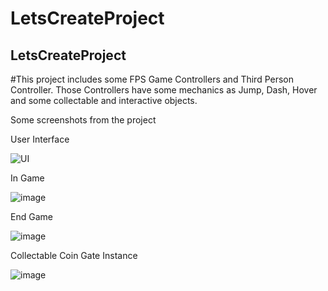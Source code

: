# LetsCreateProject

## LetsCreateProject

#This project includes some FPS Game Controllers and Third Person Controller. Those Controllers have some mechanics as Jump, Dash, Hover and some collectable and interactive objects. 

Some screenshots from the project

User Interface

![UI](https://user-images.githubusercontent.com/45573977/180423837-aa58f495-3f8e-4300-9012-e799374ec795.png)

In Game 

![image](https://user-images.githubusercontent.com/45573977/180422618-e7b71f47-a2f0-43ff-8486-9d280b2a574d.png)

End Game

![image](https://user-images.githubusercontent.com/45573977/180422655-79ef83c5-7553-4dff-8f32-e8bce82af01e.png)

Collectable Coin Gate Instance

![image](https://user-images.githubusercontent.com/45573977/180426080-9cc72497-0932-4ad5-b4f5-618d1449f354.png)


